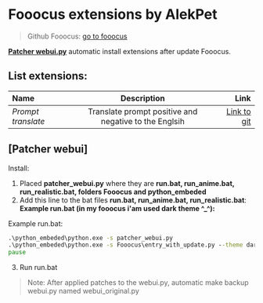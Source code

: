 # Fooocus extensions by AlekPet

> Github Fooocus: [go to fooocus](https://github.com/lllyasviel/Fooocus)

**[Patcher webui.py](#patcher-webui)** automatic install extensions after update Fooocus.

## List extensions:

| Name               |                      Description                      |                                                                                            Link |
| :----------------- | :---------------------------------------------------: | ----------------------------------------------------------------------------------------------: |
| _Prompt translate_ | Translate prompt positive and negative to the Englsih | [Link to git](https://github.com/AlekPet/Fooocus_Extensions_AlekPet/tree/main/prompt_translate) |

## [Patcher webui]

Install:

1. Placed **patcher_webui.py** where they are **run.bat, run_anime.bat, run_realistic.bat, folders Fooocus and python_embeded**
2. Add this line to the bat files **run.bat, run_anime.bat, run_realistic.bat**:
   **Example run.bat (in my fooocus i'am used dark theme ^\_^):**

Example run.bat:

```cmd
.\python_embeded\python.exe -s patcher_webui.py
.\python_embeded\python.exe -s Fooocus\entry_with_update.py --theme dark
pause
```

3. Run run.bat

> Note: After applied patches to the webui.py, automatic make backup webui.py named webui_original.py

